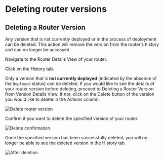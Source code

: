 # Deleting router versions

## Deleting a Router Version

Any version that is not currently deployed or in the process of deployment can be deleted. This action will remove the version from the router’s history and can no longer be accessed.

Navigate to the Router Details View of your router.

Click on the History tab.

Only a version that is **not currently deployed** (indicated by the absence of the `Deployed` status) can be deleted. If you would like to see the details of your router version before deleting, proceed to Deleting a Router Version from Version Details View. If not, click on the Delete button of the version you would like to delete in the Actions column.

![Delete router version](../../../.gitbook/assets/delete\_version\_button.png)

Confirm if you want to delete the specified version of your router.

![Delete confirmation](../../../.gitbook/assets/delete\_router\_modal.png)

Once the specified version has been successfully deleted, you will no longer be able to see the deleted version in the History tab.

![After deletion](../../../.gitbook/assets/success\_version\_delete.png)
